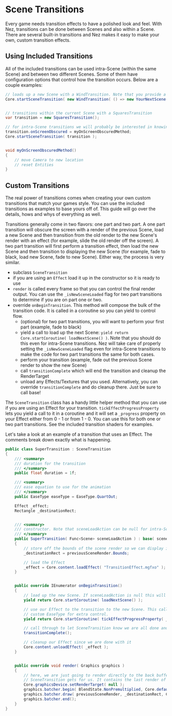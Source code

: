 Scene Transitions
==========
Every game needs transition effects to have a polished look and feel. With Nez, transitions can be done between Scenes and also within a Scene. There are several built-in transitions and Nez makes it easy to make your own, custom transition effects.



## Using Included Transitions
All of the included transitions can be used intra-Scene (within the same Scene) and between two different Scenes. Some of them have configuration options that control how the transition occurs. Below are a couple examples:

```cs
// loads up a new Scene with a WindTransition. Note that you provide a `Func<Scene>` to provide the Scene to transition to.
Core.startSceneTransition( new WindTransition( () => new YourNextScene() ) );


// transitions within the current Scene with a SquaresTransition
var transition = new SquaresTransition();

// for intra-Scene transitions we will probably be interested in knowing when the screen is obscured so we can take action
transition.onScreenObscured = myOnScreenObscuredMethod;
Core.startSceneTransition( transition );


void myOnScreenObscuredMethod()
{
	// move Camera to new location
	// reset Entities
}
```



## Custom Transitions
The real power of transitions comes when creating your own custom transitions that match your games style. You can use the included transitions as examples to base yours off of. This guide will go over the details, hows and whys of everything as well.

Transitions generally come in two flavors: one part and two part. A one part transition will obscure the screen with a render of the previous Scene, load a new Scene and then transition from the old render to the new Scene's render with an effect (for example, slide the old render off the screen). A two part transition will first perform a transition effect, then load the new Scene and then transition to displaying the new Scene (for example, fade to black, load new Scene, fade to new Scene). Either way, the process is very similar.

- subclass `SceneTransition`
- if you are using an `Effect` load it up in the constructor so it is ready to use
- `render` is called every frame so that you can control the final render output. You can use the `_isNewSceneLoaded` flag for two part transitions to determine if you are on part one or two.
- override `onBeginTransition`. This method will compose the bulk of the transition code. It is called in a coroutine so you can yield to control flow.
	- (optional) for two part transitions, you will want to perform your first part (example, fade to black)
	- yield a call to load up the next Scene: `yield return Core.startCoroutine( loadNextScene() )`. Note that you should do this even for intra-Scene transitions. Nez will take care of properly setting the `_isNewSceneLoaded` flag even for intra-Scene transitions to make the code for two part transitions the same for both cases.
	- perform your transition (example, fade out the previous Scene render to show the new Scene)
	- call `transitionComplete` which will end the transition and cleanup the RenderTarget
	- unload any Effects/Textures that you used. Alternatively, you can override `transitionComplete` and do cleanup there. Just be sure to call base!

The `SceneTransition` class has a handy little helper method that you can use if you are using an Effect for your transition. `tickEffectProgressProperty` lets you yield a call to it in a coroutine and it will set a `_progress` property on your Effect either from 0 - 1 or from 1 - 0. You can use this for both one or two part transitions. See the included transition shaders for examples.

Let's take a look at an example of a transition that uses an Effect. The comments break down exactly what is happening.

```cs
public class SuperTransition : SceneTransition
{
	/// <summary>
	/// duration for the transition
	/// </summary>
	public float duration = 1f;

	/// <summary>
	/// ease equation to use for the animation
	/// </summary>
	public EaseType easeType = EaseType.QuartOut;

	Effect _effect;
	Rectangle _destinationRect;


	/// <summary>
	/// constructor. Note that sceneLoadAction can be null for intra-Scene transitions and everything will still work as expected.
	/// </summary>
	public SuperTransition( Func<Scene> sceneLoadAction ) : base( sceneLoadAction, true )
	{
		// store off the bounds of the scene render so we can display it in the render method
		_destinationRect = previousSceneRender.Bounds;

		// load the Effect
		_effect = Core.content.loadEffect( "TransitionEffect.mgfxo" );
	}


	public override IEnumerator onBeginTransition()
	{
		// load up the new Scene. If sceneLoadAction is null this will just set the _isNewSceneLoaded flag to true.
		yield return Core.startCoroutine( loadNextScene() );

		// use our Effect to the transition to the new Scene. This call will tick the _progress EffectParameter from 0 to 1 with our
		// custom EaseType for extra control.
		yield return Core.startCoroutine( tickEffectProgressProperty( _effect, duration, easeType ) );

		// call through to let SceneTransition know we are all done and it can clean itself up and stop calling render
		transitionComplete();

		// cleanup our Effect since we are done with it
		Core.content.unloadEffect( _effect );
	}


	public override void render( Graphics graphics )
	{
		// here, we are just going to render directly to the back buffer using our Effect. We render the previousSceneRender which
		// SceneTransition gets for us. It contains the last render of the previous Scene.
		Core.graphicsDevice.setRenderTarget( null );
		graphics.batcher.begin( BlendState.NonPremultiplied, Core.defaultSamplerState, DepthStencilState.None, null, _effect );
		graphics.batcher.draw( previousSceneRender, _destinationRect, Color.White );
		graphics.batcher.end();
	}
}
```


